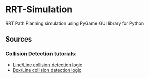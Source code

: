 # RRT-Simulation
RRT Path Planning simulation using PyGame GUI library for Python

## Sources
### Collision Detection tutorials:
* [Line/Line collision detection logic](http://www.jeffreythompson.org/collision-detection/line-line.php)
* [Box/Line collision detection logic](http://www.jeffreythompson.org/collision-detection/line-rect.php)

